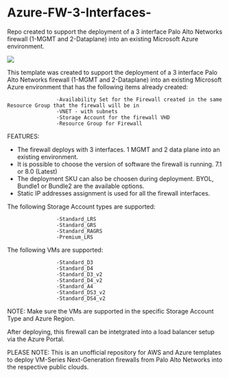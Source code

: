# Azure-FW-3-Interfaces-
Repo created to support the deployment of a 3 interface Palo Alto Networks firewall (1-MGMT and 2-Dataplane)  into an existing Microsoft Azure environment.


[<img src="http://azuredeploy.net/deploybutton.png"/>](https://portal.azure.com/#create/Microsoft.Template/uri/https%3A%2F%2Fraw.githubusercontent.com%2Falpai%2FAzure-FW-3-Interfaces-Std%2Fmaster%2FAzureDeploy.json)

This template was created to support the deployment of a 3 interface Palo Alto Networks firewall (1-MGMT and 2-Dataplane)  into an existing Microsoft Azure environment that has the following items already created:


                    -Availability Set for the Firewall created in the same Resource Group that the firewall will be in
                    -VNET - with subnets
                    -Storage Account for the firewall VHD
                    -Resource Group for Firewall


FEATURES:
- The firewall deploys with 3 interfaces.  1 MGMT and 2 data plane into an existing environment.
- It is possible to choose the version of software the firewall is running. 7.1 or 8.0 (Latest)
- The deployment SKU can also be choosen during deployment.  BYOL, Bundle1 or Bundle2 are the available options.
- Static IP addresses assignment is used for all the firewall interfaces.


The following Storage Account types are supported:

                    -Standard_LRS
                    -Standard_GRS
                    -Standard_RAGRS
                    -Premium_LRS

The following VMs are supported:

                    -Standard_D3
                    -Standard_D4
                    -Standard_D3_v2
                    -Standard_D4_v2
                    -Standard_A4
                    -Standard_DS3_v2
                    -Standard_DS4_v2

NOTE: Make sure the VMs are supported in the specific Storage Account Type and Azure Region.

After deploying, this firewall can be intetgrated into a load balancer setup via the Azure Portal.

PLEASE NOTE: This is an unofficial repository for AWS and Azure templates to deploy VM-Series Next-Generation firewalls from Palo Alto Networks into the respective public clouds.
